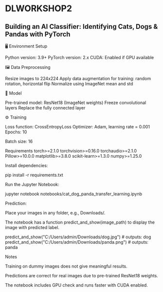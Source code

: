 # DLWORKSHOP2

## Building an AI Classifier: Identifying Cats, Dogs & Pandas with PyTorch

🖥️ Environment Setup

Python version: 3.9+
PyTorch version: 2.x
CUDA: Enabled if GPU available

🖼️ Data Preprocessing

Resize images to 224x224
Apply data augmentation for training: random rotation, horizontal flip
Normalize using ImageNet mean and std

🧠 Model

Pre-trained model: ResNet18 (ImageNet weights)
Freeze convolutional layers
Replace the fully connected layer

⚙️ Training

Loss function: CrossEntropyLoss
Optimizer: Adam, learning rate = 0.001
Epochs: 10

Batch size: 16

Requirements
torch>=2.1.0
torchvision>=0.16.0
torchaudio>=2.1.0
Pillow>=10.0.0
matplotlib>=3.8.0
scikit-learn>=1.3.0
numpy>=1.25.0


Install dependencies:

pip install -r requirements.txt


Run the Jupyter Notebook:

jupyter notebook notebooks/cat_dog_panda_transfer_learning.ipynb


Prediction:

Place your images in any folder, e.g., Downloads/.

The notebook has a function predict_and_show(image_path) to display the image with predicted label.

predict_and_show("C:/Users/admin/Downloads/dog.jpg")     # outputs: dog
predict_and_show("C:/Users/admin/Downloads/panda.png")   # outputs: panda

Notes

Training on dummy images does not give meaningful results.

Predictions are correct for real images due to pre-trained ResNet18 weights.

The notebook includes GPU check and runs faster with CUDA enabled.


